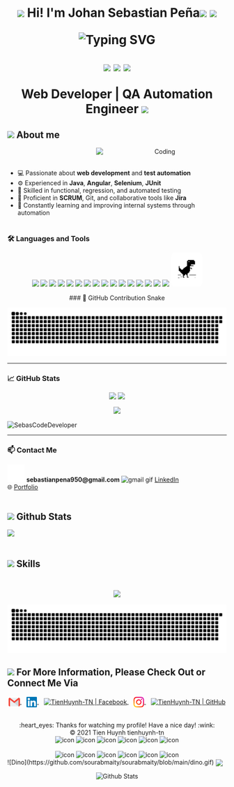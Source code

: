 <div align="center" >
<h1> <img src="https://media3.giphy.com/media/v1.Y2lkPTc5MGI3NjExd3preXJrZ2lqOHc4NHpmMTgzbWRyc2ozeGhjcmk2NmM2a243MGc0MCZlcD12MV9pbnRlcm5hbF9naWZfYnlfaWQmY3Q9cw/5G1VDKTWdvuVFa3TaM/giphy.gif" width="50" />
  Hi! I'm <strong>Johan Sebastian Peña</strong><img src="https://media.giphy.com/media/v1.Y2lkPTc5MGI3NjExdjM1cnUzajV2YmVpYjhjbjJrajV2cm13YzZkdXc0OWE5ZmN0Ym9xeiZlcD12MV9zdGlja2Vyc19zZWFyY2gmY3Q9cw/w1OBpBd7kJqHrJnJ13/giphy.gif" width="50" />   
  <img src="https://user-images.githubusercontent.com/73097560/115834477-dbab4500-a447-11eb-908a-139a6edaec5c.gif">

<p align="center"">
  <img src="https://readme-typing-svg.demolab.com?font=Fira+Code&pause=1000&color=00B0F7&background=50204D00&multiline=true&width=435&lines=The+five+boxing+wizards+jump+quickly" alt="Typing SVG"/>
</p>

<p align="center" >
  <img src="https://media3.giphy.com/media/v1.Y2lkPTc5MGI3NjExYXkzNWMzOGZ1YzVrY2kxcmtsb3ZrdTU2aHN0dGgyMzNnd2ZkY2szNCZlcD12MV9pbnRlcm5hbF9naWZfYnlfaWQmY3Q9cw/3oKIPn5EmNia9HSaTC/giphy.gif" width="100"" />
<img  src='https://user-images.githubusercontent.com/5713670/87202985-820dcb80-c2b6-11ea-9f56-7ec461c497c3.gif' width='100' />
<img src="https://media.giphy.com/media/WFZvB7VIXBgiz3oDXE/giphy.gif" width="100" />
</p>
  <b>Web Developer</b> | <b>QA Automation Engineer</b> 
  <img src="https://user-images.githubusercontent.com/73097560/115834477-dbab4500-a447-11eb-908a-139a6edaec5c.gif"> 
</div>

## <picture><img src = "https://github.com/7oSkaaa/7oSkaaa/blob/main/Images/about_me.gif?raw=true" width = 50px></picture> About me

<a target="_blank" align="center">
  <img align="right" alt="Coding" width="300" src="https://cdn.dribbble.com/users/1277312/screenshots/14733298/media/39b1045e593737587dd60e42c8422d1f.gif" >
</a>

<br><br>
- 💻 Passionate about **web development** and **test automation**
- ⚙️ Experienced in **Java**, **Angular**, **Selenium**, **JUnit**
- 🧪 Skilled in functional, regression, and automated testing
- 🔄 Proficient in **SCRUM**, Git, and collaborative tools like **Jira**
- 🚀 Constantly learning and improving internal systems through automation
<br> <br>



### 🛠️ Languages and Tools

<p align="center">
  <img src="https://cdn.jsdelivr.net/gh/devicons/devicon/icons/angularjs/angularjs-original.svg" width="60"/>
  <img src="https://cdn.jsdelivr.net/gh/devicons/devicon/icons/java/java-original.svg" width="60"/>
  <img src="https://cdn.jsdelivr.net/gh/devicons/devicon/icons/typescript/typescript-original.svg" width="60"/>
 <img src="https://www.vectorlogo.zone/logos/javascript/javascript-icon.svg" width="60"/> 
  <img src="https://cdn.jsdelivr.net/gh/devicons/devicon/icons/html5/html5-original.svg" width="60"/>
  <img src="https://cdn.jsdelivr.net/gh/devicons/devicon/icons/css3/css3-original.svg" width="60"/>
  <img src="https://upload.wikimedia.org/wikipedia/commons/3/3f/Git_icon.svg" width="60"/>
  <img src="https://raw.githubusercontent.com/danielcranney/readme-generator/main/public/icons/socials/github.svg" width="60"/>
  <img src="https://cdn.jsdelivr.net/gh/devicons/devicon/icons/selenium/selenium-original.svg" width="60"/>
  <img src="https://cdn.jsdelivr.net/gh/devicons/devicon/icons/postgresql/postgresql-original.svg" width="60"/>
  <img src="https://cdn.jsdelivr.net/gh/devicons/devicon/icons/mysql/mysql-original.svg" width="60"/>
  <img src="https://cdn.jsdelivr.net/gh/devicons/devicon/icons/figma/figma-original.svg" width="60"/>
  <img src="https://cdn.jsdelivr.net/gh/devicons/devicon/icons/nodejs/nodejs-original.svg" width="60"/>
  <img src="https://cdn.jsdelivr.net/gh/devicons/devicon/icons/vscode/vscode-original.svg" width="60"/>
  <img src="https://cdn.jsdelivr.net/gh/devicons/devicon/icons/intellij/intellij-original.svg" width="60"/>
  <img src="https://cdn.jsdelivr.net/gh/devicons/devicon/icons/npm/npm-original-wordmark.svg" width="60"/>
  <img src="https://github.com/SebasCodeDeveloper/SebasCodeDeveloper/blob/main/dbchihl-d82fbe86-c8a6-4ca9-a719-7eddd7583d11.png?raw=true" width="60" style="background-color:white; padding:6px; border-radius:10px;"/>


<div align="center">
### 🐍 GitHub Contribution Snake

![Snake animation](https://github.com/SebasCodeDeveloper/SebasCodeDeveloper/blob/output/github-contribution-grid-snake-dark.svg)
</div>


---

### 📈 GitHub Stats
<p align="center">
  <img src="https://github-readme-stats.vercel.app/api?username=SebasCodeDeveloper&show_icons=true&theme=tokyonight&border_radius=20" width="45%" />
  <img src="https://github-readme-streak-stats.herokuapp.com?user=SebasCodeDeveloper&theme=tokyonight&hide_border=false" width="45%" />
</p>

<p align="center">
  <img src="https://github-readme-stats.vercel.app/api/top-langs/?username=SebasCodeDeveloper&layout=compact&theme=tokyonight&border_radius=20" width="45%" />
</p>

<img src="https://komarev.com/ghpvc/?username=SebasCodeDeveloper&label=Profile%20views&color=0e75b6&style=flat" alt="SebasCodeDeveloper" />

---

### 📫 Contact Me

<p>
    <img src="https://github.com/SebasCodeDeveloper/SebasCodeDeveloper/blob/main/gmail.gif" width="40" /> <strong>sebastianpena950@gmail.com</strong>
    <img src="https://media3.giphy.com/media/a9eTxCdJhDU98Jp79g/giphy.gif" width="60" alt="gmail gif" /> <a href="https://linkedin.com/in/TUUSUARIO" target="_blank">LinkedIn</a><br>
  🌐 <a href="https://tusitio.com" target="_blank">Portfolio</a><br><br>



## <img src="https://media.giphy.com/media/iY8CRBdQXODJSCERIr/giphy.gif" width="35"><b> Github Stats </b>

<img src="https://user-images.githubusercontent.com/73097560/115834477-dbab4500-a447-11eb-908a-139a6edaec5c.gif"><br><br>

## <img src="https://media2.giphy.com/media/QssGEmpkyEOhBCb7e1/giphy.gif?cid=ecf05e47a0n3gi1bfqntqmob8g9aid1oyj2wr3ds3mg700bl&rid=giphy.gif" width ="25"><b> Skills</b>
<br>
<p align="center">
  <a href="https://skillicons.dev">
    <img src="https://skillicons.dev/icons?i=git,aws,cpp,css,discord,docker,postgres,prisma,pug,dynamodb,express,figma,firebase,redis,github,html,java,js,linux,md,materialui,nginx,mongodb,mysql,nextjs,nodejs,postman,py,react,redux,tailwind,ts,vscode,kubernetes&perline=14" />
  </a>
</p>

<p align = "center">
	<img src = "https://github.com/7oSkaaa/7oSkaaa/blob/output/github-contribution-grid-snake.svg?" alt = "Snake Game"/>
</p>





## <img src='https://raw.githubusercontent.com/ShahriarShafin/ShahriarShafin/main/Assets/handshake.gif' width="80px"> For More Information, Please Check Out or Connect Me Via
<p align="center">
  <a href="mailto:tien.huynhlt.tn@gmail.com" >
    <img align="center" alt="TienHuynh-TN | Gmail" width="26px" src="https://github.com/SatYu26/SatYu26/blob/master/Assets/Gmail.svg" />
  </a> &nbsp;&nbsp;
  
  <a href="https://www.linkedin.com/in/tienhuynh-tn/" target="_blank">
    <img align="center" alt="TienHuynh-TN | Linkedin" width="24px" src="https://github.com/SatYu26/SatYu26/blob/master/Assets/Linkedin.svg" />
  </a> &nbsp;&nbsp;
  
  <a href="https://www.facebook.com/tienhuynh.tn/" target="_blank">
      <img align="center" alt="TienHuynh-TN | Facebook" width="24px" src="https://upload.wikimedia.org/wikipedia/en/thumb/0/04/Facebook_f_logo_%282021%29.svg/100px-Facebook_f_logo_%282021%29.svg.png" />
  </a> &nbsp;&nbsp;
  
  <a href="https://www.instagram.com/_huynh.tien.5536_/" target="_blank">
    <img align="center" alt="TienHuynh-TN | Instagram" width="24px" src="https://github.com/SatYu26/SatYu26/blob/master/Assets/Instagram.svg" />
  </a> &nbsp;&nbsp;
  
  <a href="https://profile-summary-for-github.herokuapp.com/user/tienhuynh-tn" target="_blank">
    <img align="center" alt="TienHuynh-TN | GitHub" width="26px" src="https://upload.wikimedia.org/wikipedia/commons/thumb/a/ae/Github-desktop-logo-symbol.svg/1024px-Github-desktop-logo-symbol.svg.png" />
  </a> &nbsp;&nbsp;
<p> 

<div align="center">
  :heart_eyes: Thanks for watching my profile! Have a nice day! :wink: <br/>
  &copy; 2021 Tien Huynh tienhuynh-tn
</div>





<div align="center">
  <img src="https://techstack-generator.vercel.app/java-icon.svg" alt="icon" width="50" height="50" />
  <img src="https://techstack-generator.vercel.app/python-icon.svg" alt="icon" width="50" height="50" />
  <img src="https://techstack-generator.vercel.app/ts-icon.svg" alt="icon" width="50" height="50" />
  <img src="https://techstack-generator.vercel.app/js-icon.svg" alt="icon"width="50" height="50" />
  <img src="https://techstack-generator.vercel.app/react-icon.svg" alt="icon" width="50" height="50" />
 <img src="https://techstack-generator.vercel.app/mysql-icon.svg" alt="icon" width="50" height="50" />
</div>

<br>

<div align="center">
  <img src="https://techstack-generator.vercel.app/docker-icon.svg" alt="icon" width="50" height="50" />
  <img src="https://techstack-generator.vercel.app/aws-icon.svg" alt="icon" width="50" height="50" />
  <img src="https://techstack-generator.vercel.app/github-icon.svg" alt="icon" width="50" height="50" />
  <img src="https://techstack-generator.vercel.app/prettier-icon.svg" alt="icon" width="50" height="50" />
  <img src="https://techstack-generator.vercel.app/restapi-icon.svg" alt="icon" width="50" height="50" />
  <img src="https://techstack-generator.vercel.app/graphql-icon.svg" alt="icon" width="50" height="50" />
</div>
![Dino](https://github.com/sourabmaity/sourabmaity/blob/main/dino.gif)


  <img align="center" src="https://media.giphy.com/media/bcKmIWkUMCjVm/giphy.gif" width="100" />



<p align="center">
    <img src="https://raw.githubusercontent.com/bornmay/bornmay/Update/svg/Bottom.svg" alt="Github Stats" />
</p>




